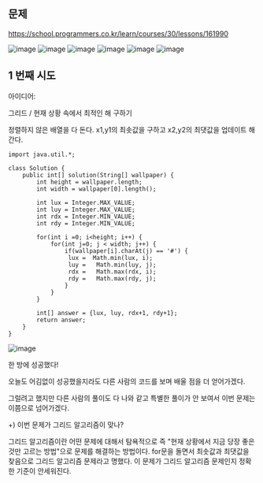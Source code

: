 ## **문제**                                          
https://school.programmers.co.kr/learn/courses/30/lessons/161990﻿

![image](https://github.com/sunwon12/TIL/assets/92251131/d53d5de5-a7ab-459b-a4c9-b762089eb3a7)
![image](https://github.com/sunwon12/TIL/assets/92251131/f10ac6cd-7b7d-4947-9465-be318aa30268)
![image](https://github.com/sunwon12/TIL/assets/92251131/840d78b6-4050-4f3e-be88-6fb6bfe3ad62)
![image](https://github.com/sunwon12/TIL/assets/92251131/e6d175ce-ff20-418a-ab66-ba36343842e1)
![image](https://github.com/sunwon12/TIL/assets/92251131/744c5233-f7c6-497b-8f78-df8283478ada)
![image](https://github.com/sunwon12/TIL/assets/92251131/e4a7e395-7600-4806-8da9-5450e3b108d7)









## **1 번째 시도**                    


아이디어:﻿

그리드 /  현재 상황 속에서 최적인 해 구하기﻿

정렬하지 않은 배열을 다 돈다.
x1,y1의 최솟값을 구하고 x2,y2의 최댓값을 업데이트 해간다.

```
import java.util.*;

class Solution {
    public int[] solution(String[] wallpaper) {
        int height = wallpaper.length;
        int width = wallpaper[0].length();
        
        int lux = Integer.MAX_VALUE;
        int luy = Integer.MAX_VALUE;
        int rdx = Integer.MIN_VALUE;
        int rdy = Integer.MIN_VALUE;
        
        for(int i =0; i<height; i++) {
            for(int j=0; j < width; j++) {
                if(wallpaper[i].charAt(j) == '#') {
                 lux =  Math.min(lux, i); 
                 luy =   Math.min(luy, j);
                 rdx =   Math.max(rdx, i);
                 rdy =   Math.max(rdy, j);
                }
            }
        }
        
        int[] answer = {lux, luy, rdx+1, rdy+1};
        return answer;
    }
}
```


![image](https://github.com/sunwon12/TIL/assets/92251131/454d365d-7354-45a9-a229-6b006730f666)


한 방에 성공했다!

오늘도 어김없이 성공했을지라도 다른 사람의 코드를 보며 배울 점을 더 얻어가겠다.



그럴려고 했지만 다른 사람의 풀이도 다 나와 같고 특별한 풀이가 안 보여서 이번 문제는 이쯤으로 넘어가겠다.﻿


+) 이번 문제가 그리드 알고리즘이 맞나?

그리드 알고리즘이란 어떤 문제에 대해서 탐욕적으로 즉 "현재 상황에서 지금 당장 좋은 것만 고르는 방법"으로 문제를 해결하는 방법이다. for문을 돌면서 최솟값과 최댓값을 찾음으로 그리드 알고리즘 문제라고 명했다. 이 문제가 그리드 알고리즘 문제인지 정확한 기준이 안세워진다.
